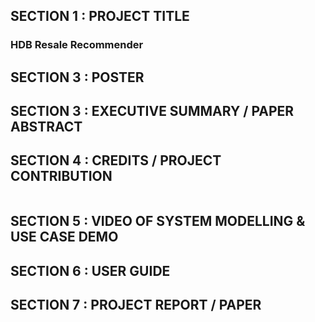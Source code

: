 ## SECTION 1 : PROJECT TITLE
### HDB Resale Recommender

## SECTION 3 : POSTER

## SECTION 3 : EXECUTIVE SUMMARY / PAPER ABSTRACT

## SECTION 4 : CREDITS / PROJECT CONTRIBUTION

|     |     |
|-----|-----|

## SECTION 5 : VIDEO OF SYSTEM MODELLING & USE CASE DEMO

## SECTION 6 : USER GUIDE

## SECTION 7 : PROJECT REPORT / PAPER
